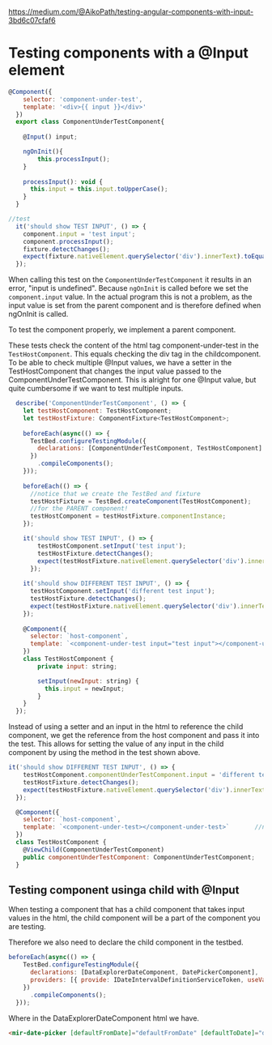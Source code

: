 https://medium.com/@AikoPath/testing-angular-components-with-input-3bd6c07cfaf6

# Testing components with a @Input element

```js
@Component({
    selector: 'component-under-test',
    template: '<div>{{ input }}</div>'
  })
  export class ComponentUnderTestComponent{
  
    @Input() input;

    ngOnInit(){
        this.processInput();
    }
  
    processInput(): void {
      this.input = this.input.toUpperCase();
    }
  }

//test
  it('should show TEST INPUT', () => {
    component.input = 'test input';
    component.processInput();
    fixture.detectChanges();
    expect(fixture.nativeElement.querySelector('div').innerText).toEqual('TEST INPUT');
  });
```
  
  When calling this test on the `ComponentUnderTestComponent` it results in an error, "input is undefined". Because `ngOnInit` is called before we set the `component.input` value. In the actual program this is not a problem, as the input value is set from the parent component and is therefore defined when ngOnInit is called. 
  
  To test the component properly, we implement a parent component.


These tests check the content of the html tag component-under-test in the `TestHostComponent`. This equals checking the div tag in the childcomponent.\
To be able to check multiple @Input values, we have a setter in the TestHostComponent that changes the input value passed to the ComponentUnderTestComponent. This is alright for one @Input value, but quite cumbersome if we want to test multiple inputs.
```js
  describe('ComponentUnderTestComponent', () => {
    let testHostComponent: TestHostComponent;
    let testHostFixture: ComponentFixture<TestHostComponent>;
  
    beforeEach(async(() => {
      TestBed.configureTestingModule({
        declarations: [ComponentUnderTestComponent, TestHostComponent]
      })
        .compileComponents();
    }));
  
    beforeEach(() => {
      //notice that we create the TestBed and fixture
      testHostFixture = TestBed.createComponent(TestHostComponent);         
      //for the PARENT component!
      testHostComponent = testHostFixture.componentInstance;                
    });

    it('should show TEST INPUT', () => {
        testHostComponent.setInput('test input');
        testHostFixture.detectChanges();
        expect(testHostFixture.nativeElement.querySelector('div').innerText).toEqual('TEST INPUT');
      });
    
    it('should show DIFFERENT TEST INPUT', () => {
      testHostComponent.setInput('different test input');
      testHostFixture.detectChanges();
      expect(testHostFixture.nativeElement.querySelector('div').innerText).toEqual('DIFFERENT TEST INPUT');
    });
  
    @Component({
      selector: `host-component`,
      template: `<component-under-test input="test input"></component-under-test>`
    })
    class TestHostComponent {
        private input: string;

        setInput(newInput: string) {
          this.input = newInput;
        }
    }
  });
```

Instead of using a setter and an input in the html to reference the child component, we get the reference from the host component and pass it into the test. This allows for setting the value of any input in the child component by using the method in the test shown above.

```js
it('should show DIFFERENT TEST INPUT', () => {
    testHostComponent.componentUnderTestComponent.input = 'different test input';    //sets the value directly instead of calling a setter
    testHostFixture.detectChanges();
    expect(testHostFixture.nativeElement.querySelector('div').innerText).toEqual('DIFFERENT TEST INPUT');
  });

  @Component({
    selector: `host-component`,
    template: `<component-under-test></component-under-test>`       //no input binding
  })
  class TestHostComponent {
    @ViewChild(ComponentUnderTestComponent)
    public componentUnderTestComponent: ComponentUnderTestComponent;
  }
```

## Testing component usinga child with @Input
When testing a component that has a child component that takes input values in the html, the child component will be a part of the component you are testing.

Therefore we also need to declare the child component in the testbed.

```js
beforeEach(async(() => {
    TestBed.configureTestingModule({
      declarations: [DataExplorerDateComponent, DatePickerComponent],
      providers: [{ provide: IDateIntervalDefinitionServiceToken, useValue: fakeDatePickerService }]
    })
      .compileComponents();
  }));
```

Where in the DataExplorerDateComponent html we have.
```html
<mir-date-picker [defaultFromDate]="defaultFromDate" [defaultToDate]="defaultToDate" (fromDate)="setFromDate($event)" (toDate)="setToDate($event)"></mir-date-picker>
```